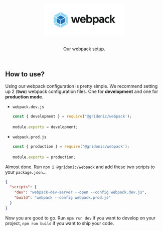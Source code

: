 <p align="center">
    <a href="https://git.gridonic.ch/gridonic/webpack">
        <img src="./media/logo.svg" width="256" alt="webpack">
    </a><br><br>
</p>
<p align="center">Our webpack setup.</p><br>

## How to use?

Using our webpack configuration is pretty simple. We recommend setting up 2 (**two**) webpack configuration files. One for **development** and one for **production mode**.

- `webpack.dev.js`
  
  ```js
  const { development } = require('@gridonic/webpack');
  
  module.exports = development;
  ```

- `webpack.prod.js`
  
  ```js
  const { production } = require('@gridonic/webpack');
  
  module.exports = production;
  ```

Almost done. Run `npm i @gridonic/webpack` and add these two scripts to your `package.json`…

```json
{
  "scripts": {
    "dev": "webpack-dev-server --open --config webpack.dev.js",
    "build": "webpack --config webpack.prod.js"
  }
}
```

Now you are good to go. Run `npm run dev` if you want to develop on your project, `npm run build` if you want to ship your code. 
